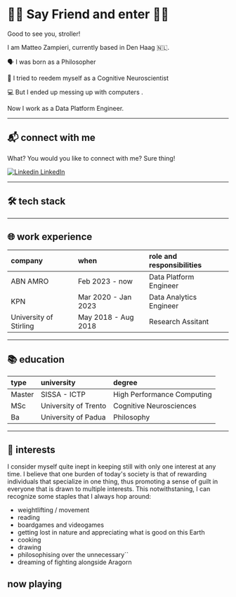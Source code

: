 # 🧙‍♂️ Say Friend and enter 🧙‍♂️
Good to see you, stroller!

I am Matteo Zampieri, currently based in Den Haag 🇳🇱.

🗣️ I was born as a Philosopher 

🧠 I tried to reedem myself as a Cognitive Neuroscientist 

💻 But I ended up messing up with computers  . 

Now I work as a Data Platform Engineer.

---
## 📬 connect with me
What? You would you like to connect with me? Sure thing!

[![Linkedin](https://i.stack.imgur.com/gVE0j.png) LinkedIn](https://www.linkedin.com/in/mattzampieri/)


<!-- Would you prefer to have a quick chat? Book a slot below 📅 -->

---
## 🛠️ tech stack


---
## 🌐 work experience
| company | when | role and responsibilities |
|:--------|:-----|:--------------------------|
| ABN AMRO| Feb 2023 - now | Data Platform Engineer|
| KPN | Mar 2020 - Jan 2023 | Data Analytics Engineer|
| University of Stirling | May 2018 - Aug 2018 | Research Assitant |

---
## 📚 education
| type | university | degree |
|:-----|:-----------|:-------|
| Master | SISSA - ICTP | High Performance Computing | 
| MSc | University of Trento | Cognitive Neurosciences |
| Ba | University of Padua | Philosophy |

---

## 🎲 interests
I consider myself quite inept in keeping still with only one interest at any time. I believe that one burden of today's society is that of rewarding individuals that specialize in one thing, thus promoting a sense of guilt in everyone that is drawn to multiple interests. This notwithstaning, I can recognize some staples that I always hop around:
- weightlifting / movement
- reading 
- boardgames and videogames
- getting lost in nature and appreciating what is good on this Earth
- cooking
- drawing
- philosophising over the unnecessary``
- dreaming of fighting alongside Aragorn

## now playing 


<!--
**zampierimatteo91/zampierimatteo91** is a ✨ _special_ ✨ repository because its `README.md` (this file) appears on your GitHub profile.

Here are some ideas to get you started:

- 🔭 I’m currently working on ...
- 🌱 I’m currently learning ...
- 👯 I’m looking to collaborate on ...
- 🤔 I’m looking for help with ...
- 💬 Ask me about ...
- 📫 How to reach me: ...
- 😄 Pronouns: ...
- ⚡ Fun fact: ...
-->
